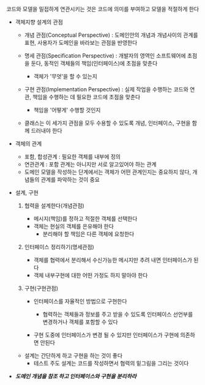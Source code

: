 코드와 모델을 밀접하게 연관시키는 것은 코드에 의미를 부여하고 모델을 적절하게 한다

- 객체지향 설계의 관점
    - 개념 관점(Conceptual Perspective) : 도메인안의 개념과 개념사이의 관계를 표현, 사용자가 도메인을 바라보는 관점을 반영한다
    - 명세 관점(Specification Perspective) : 개발자의 영역인 소프트웨어에 초점을 둔다, 동적인 객체들의 책임(인터페이스)에 초점을 맞춘다
        - 객체가 '무엇'을 할 수 있는지 
    
    - 구현 관점(Implementation Perspective) : 실제 작업을 수행하는 코드와 연관, 책임을 수행하는 데 필요한 코드에 초점을 맞춘다
        - 책임을 '어떻게' 수행할 것인지
    
    - 클래스는 이 세가지 관점을 모두 수용할 수 있도록 개념, 인터페이스, 구현을 함께 드러내야 한다

- 객체의 관계
    - 포함, 합성관계 : 필요한 객체를 내부에 정의 
    - 연관관계 : 포함 관계는 아니지만 서로 알고있어야 하는 관계
    - 도메인 모델을 작성하는 단계에서는 객체가 어떤 관계인지는 중요하지 않다, 개념들의 관계를 파악하는 것이 중요

- 설계, 구현
    1. 협력을 설계한다(개념관점)
        - 메시지(책임)를 정하고 적절한 객체를 선택한다 
        - 객체는 현실의 객체를 은유해야 한다
            - 분리해야 할 책임은 다른 객체에 요청한다
    
    2. 인터페이스 정리하기(명세관점)
        - 객체를 협력에서 분리해서 수신가능한 메시지만 추려 내면 인터페이스가 된다
        - 객체 내부구현에 대한 어떤 가정도 하지 말아야 한다
    
    3. 구현(구현관점)
        - 인터페이스를 자율적인 방법으로 구현한다
            - 협력하는 객체들과 정보를 주고 받을 수 있도록 인터페이스 선언부를 변경하거나 객체를 포함할 수 있다
        
        - 구현 도중에 인터페이스가 변경 될 수 있지만 인터페이스가 구현에 의존하면 안된다
    
    - 설계는 간단하게 하고 구현을 하는 것이 좋다
        - 테스트 주도 설계는 코드를 작성하면서 협력의 밑그림을 그리는 것이다
    
- ***도메인 개념을 참조 하고 인터페이스와 구현을 분리하라***
